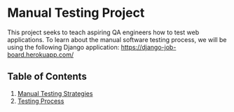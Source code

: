 # Manual Testing Project

This project seeks to teach aspiring QA engineers how to test web applications. To learn about the manual software testing process, we will be using the following Django application: https://django-job-board.herokuapp.com/

## Table of Contents

1. [Manual Testing Strategies](../blob/master/manual-testing-strategies)
2. [Testing Process](../blob/master/testing-process)